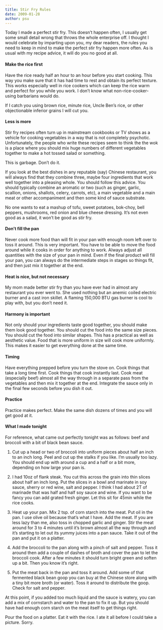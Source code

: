 ```yaml
---
title: Stir Fry Rules
date: 2009-01-28
author: psu
---
```


Today I made a perfect stir fry. This doesn’t happen often, I usually get some small detail wrong that throws the whole enterprise off. I thought I would celebrate by imparting upon you, my dear readers, the rules you need to keep in mind to make the perfect stir fry happen more often. As is usual with my recipe advice, it will do you no good at all.

#### Make the rice first

Have the rice ready half an hour to an hour before you start cooking. This way you make sure that it has had time to rest and obtain its perfect texture. This works especially well in rice cookers which can keep the rice warm and perfect for you while you work. I don’t know what non-rice-cooker-using barbarians would do.

If I catch you using brown rice, minute rice, Uncle Ben’s rice, or other objectionable inferior grains I will cut you.

#### Less is more

Stir fry recipes often turn up in mainstream cookbooks or TV shows as a vehicle for cooking vegetables in a way that is not completely psychotic. Unfortunately, the people who write these recipes seem to think the the wok is a place where you should mix huge numbers of different vegetables together to make a hot tossed salad or something.

This is garbage. Don’t do it.

If you look at the best dishes in any reputable (say) Chinese restaurant, you will always find that they combine three, maybe four ingredients that work well together into a pleasing whole. You should follow this advice. You should typically combine an aromatic or two (such as ginger, garlic, scallion, onions, shallots, celery, carrots, etc), a main vegetable and a main meat or other accompaniment and then some kind of sauce substrate.

No one wants to eat a mashup of tofu, sweet potatoes, bok-choy, bell peppers, mushrooms, red onion and blue cheese dressing. It’s not even good as a salad, it won’t be good as stir fry.

#### Don’t fill the pan

Never cook more food than will fit in your pan with enough room left over to toss it around. This is very important. You have to be able to move the food around while it cooks in order for anything to work. Always adjust all quantities with the size of your pan in mind. Even if the final product will fill your pan, you can always do the intermediate steps in stages so things fit, and then just mix it together at the end.

#### Heat is nice, but not necessary

My mom made better stir fry than you have ever had in almost any restaurant you ever went
to. She used nothing but an anemic coiled electric burner and a cast iron skillet. A flaming 150,000
BTU gas burner is cool to play with, but you don’t need it.

#### Harmony is important

Not only should your ingredients taste good together, you should make them look good together. You should cut the food into the same size pieces. You should cut the food into similar shapes. This has a practical as well as aesthetic value. Food that is more uniform in size will cook more uniformly. This makes it easier to get everything done at the same time.

#### Timing

Have everything prepped before you turn the stove on. Cook things that take a long time first. Cook things that cook instantly last. Cook meat (especially beef) almost all the way through in a separate pass from the vegetables and then mix it together at the end. Integrate the sauce only in the final few seconds before you dish it out.

#### Practice

Practice makes perfect. Make the same dish dozens of times and you will get good at it.

#### What I made tonight

For reference, what came out perfectly tonight was as follows: beef and broccoli with a bit of black bean sauce.

1. Cut up a head or two of broccoli into uniform pieces about half an inch to an inch long. Peel and cut up the stalks if you like. I’m usually too lazy. You should end up with around a cup and a half or a bit more, depending on how large your pan is.

2. I had 10oz of flank steak. You cut this across the grain into thin slices about half an inch long. Put the slices in a bowl and marinate in soy sauce, sherry or red wine, salt and pepper. I think I had about 2T of marinade that was half and half soy sauce and wine. If you want to be fancy you can add grated fresh ginger. Let this sit for 45min while the rice cooks.

3. Heat up your pan. Mix 2 tsp. of corn starch into the meat. Put oil in the pan. I use olive oil because that’s what I have. Add the meat. If you are less lazy than me, also toss in chopped garlic and ginger. Stir the meat around for 3 to 4 minutes until it’s brown almost all the way through and it’s starting to let out its yummy juices into a pan sauce. Take it out of the pan and put it on a platter.

4. Add the broccoli to the pan along with a pinch of salt and pepper. Toss it around then add a couple of dashes of broth and cover the pan to let the broccoli cook. After a few minutes it should turn bright green and soften up a bit. Then you know it’s right.

5. Put the meat back in the pan and toss it around. Add some of that fermented black bean goop you can buy at the Chinese store along with a tiny bit more broth (or water). Toss it around to distribute the goop. Check for salt and pepper.

At this point, if you added too much liquid and the sauce is watery, you can add a mix of cornstarch and water to the pan to fix it up. But you should have had enough corn starch on the meat itself to get things right.

Pour the food on a platter. Eat it with the rice. I ate it all before I could take a picture. Sorry.